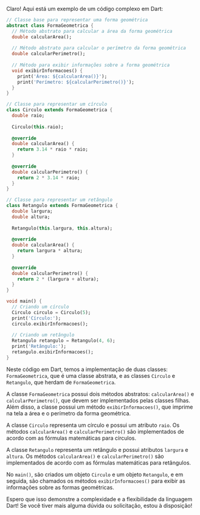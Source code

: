 Claro! Aqui está um exemplo de um código complexo em Dart:

```dart
// Classe base para representar uma forma geométrica
abstract class FormaGeometrica {
  // Método abstrato para calcular a área da forma geométrica
  double calcularArea();
  
  // Método abstrato para calcular o perímetro da forma geométrica
  double calcularPerimetro();
  
  // Método para exibir informações sobre a forma geométrica
  void exibirInformacoes() {
    print('Área: ${calcularArea()}');
    print('Perímetro: ${calcularPerimetro()}');
  }
}

// Classe para representar um círculo
class Circulo extends FormaGeometrica {
  double raio;
  
  Circulo(this.raio);
  
  @override
  double calcularArea() {
    return 3.14 * raio * raio;
  }
  
  @override
  double calcularPerimetro() {
    return 2 * 3.14 * raio;
  }
}

// Classe para representar um retângulo
class Retangulo extends FormaGeometrica {
  double largura;
  double altura;
  
  Retangulo(this.largura, this.altura);
  
  @override
  double calcularArea() {
    return largura * altura;
  }
  
  @override
  double calcularPerimetro() {
    return 2 * (largura + altura);
  }
}

void main() {
  // Criando um círculo
  Circulo circulo = Circulo(5);
  print('Círculo:');
  circulo.exibirInformacoes();
  
  // Criando um retângulo
  Retangulo retangulo = Retangulo(4, 6);
  print('Retângulo:');
  retangulo.exibirInformacoes();
}
```

Neste código em Dart, temos a implementação de duas classes: `FormaGeometrica`, que é uma classe abstrata, e as classes `Circulo` e `Retangulo`, que herdam de `FormaGeometrica`.

A classe `FormaGeometrica` possui dois métodos abstratos: `calcularArea()` e `calcularPerimetro()`, que devem ser implementados pelas classes filhas. Além disso, a classe possui um método `exibirInformacoes()`, que imprime na tela a área e o perímetro da forma geométrica.

A classe `Circulo` representa um círculo e possui um atributo `raio`. Os métodos `calcularArea()` e `calcularPerimetro()` são implementados de acordo com as fórmulas matemáticas para círculos.

A classe `Retangulo` representa um retângulo e possui atributos `largura` e `altura`. Os métodos `calcularArea()` e `calcularPerimetro()` são implementados de acordo com as fórmulas matemáticas para retângulos.

No `main()`, são criados um objeto `Circulo` e um objeto `Retangulo`, e em seguida, são chamados os métodos `exibirInformacoes()` para exibir as informações sobre as formas geométricas.

Espero que isso demonstre a complexidade e a flexibilidade da linguagem Dart! Se você tiver mais alguma dúvida ou solicitação, estou à disposição!